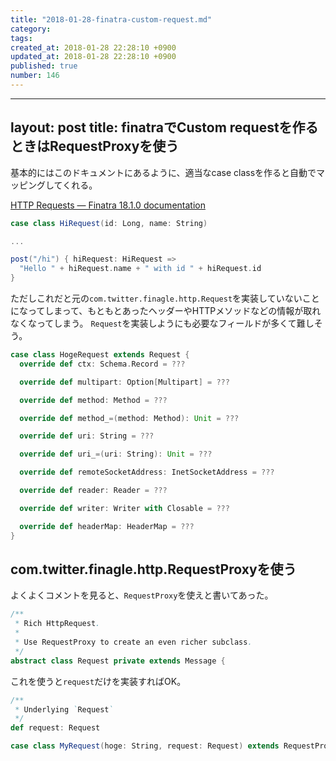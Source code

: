 ```yaml
---
title: "2018-01-28-finatra-custom-request.md"
category: 
tags: 
created_at: 2018-01-28 22:28:10 +0900
updated_at: 2018-01-28 22:28:10 +0900
published: true
number: 146
---
```


---
layout: post
title:   finatraでCustom requestを作るときはRequestProxyを使う
---

基本的にはこのドキュメントにあるように、適当なcase classを作ると自動でマッピングしてくれる。

[HTTP Requests — Finatra 18.1.0 documentation](https://twitter.github.io/finatra/user-guide/http/requests.html#custom-request-case-class)


```scala
case class HiRequest(id: Long, name: String)

...

post("/hi") { hiRequest: HiRequest =>
  "Hello " + hiRequest.name + " with id " + hiRequest.id
}
```


ただしこれだと元の`com.twitter.finagle.http.Request`を実装していないことになってしまって、もともとあったヘッダーやHTTPメソッドなどの情報が取れなくなってしまう。
`Request`を実装しようにも必要なフィールドが多くて難しそう。

```scala
case class HogeRequest extends Request {
  override def ctx: Schema.Record = ???

  override def multipart: Option[Multipart] = ???

  override def method: Method = ???

  override def method_=(method: Method): Unit = ???

  override def uri: String = ???

  override def uri_=(uri: String): Unit = ???

  override def remoteSocketAddress: InetSocketAddress = ???

  override def reader: Reader = ???

  override def writer: Writer with Closable = ???

  override def headerMap: HeaderMap = ???
}
```

## com.twitter.finagle.http.RequestProxyを使う

よくよくコメントを見ると、`RequestProxy`を使えと書いてあった。

```scala
/**
 * Rich HttpRequest.
 *
 * Use RequestProxy to create an even richer subclass.
 */
abstract class Request private extends Message {
```

これを使うと`request`だけを実装すればOK。

```scala
/**
 * Underlying `Request`
 */
def request: Request
```


```scala
case class MyRequest(hoge: String, request: Request) extends RequestProxy
```

